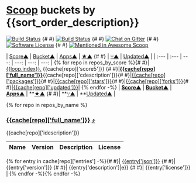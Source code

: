 # [Scoop](https://scoop.sh/) buckets by {{sort_order_description}}
[![Build Status](https://travis-ci.org/rasa/scoop-directory.svg)](https://travis-ci.org/rasa/scoop-directory "Build status") {#
#} [![Build Status](https://ci.appveyor.com/api/projects/status/github/rasa/scoop-directory?svg=true)](https://ci.appveyor.com/project/rasa/scoop-directory "Build Status") {#
#} [![Chat on Gitter](https://badges.gitter.im/lukesampson/scoop.svg)](https://gitter.im/lukesampson/scoop) {#
#} [![Software License](https://img.shields.io/badge/license-MIT-brightgreen.svg?style=flat-square)](LICENSE) {#
#} [![Mentioned in Awesome Scoop](https://awesome.re/mentioned-badge.svg)](https://github.com/h404bi/awesome-scoop/blob/master/README.md "Awesome Scoop")

| [Score&#x25b2;](by-score.md) | [Bucket&#x25b2;](by-bucket.md) | [Apps&#x25b2;](by-apps.md) | [&#x2605;&#x25b2;](by-stars.md) {#
#} | [&#x2442;&#x25b2;](by-forks.md) | [Updated&#x25b2;](by-date-updated.md) |
| :--- | :--- | ---: | ---: | ---: | ---: |
{% for repo in repos_by_score %}{#
#}|<a name="back_{{cache[repo]['id']}}" id="back_{{cache[repo]['id']}}"></a>[{{loop.index}}.](#)&nbsp;{{cache[repo]['score5']}} {#
#}|[__{{cache[repo]['full_name']}}__]({{cache[repo]['url']}}){{cache[repo]['cdescription']}}{#
#}|[{{cache[repo]['packages']}}](#{{cache[repo]['id']}}){#
#}|[{{cache[repo]['stars']}}]({{cache[repo]['stars_url']}}){#
#}|[{{cache[repo]['forks']}}]({{cache[repo]['forks_url']}}){#
#}|[{{cache[repo]['updated']}}]({{cache[repo]['updated_url']}} "{{cache[repo]['updated_at']}}")|
{% endfor -%}
| **[Score&#x25b2;](by-score.md)** | **[Bucket&#x25b2;](by-bucket.md)** | **[Apps&#x25b2;](by-apps.md)** | **[&#x2605;&#x25b2;](by-stars.md) {#
#}| **[&#x2442;&#x25b2;](by-forks.md) | **[Updated&#x25b2;](by-updated.md) |

{% for repo in repos_by_name %}
### <a name="{{cache[repo]['id']}}" id="{{cache[repo]['id']}}"></a>[{{cache[repo]['full_name']}}]({{cache[repo]['url']}}) [&#x2934;](#back_{{cache[repo]['id']}})
{{cache[repo]['idescription']}}

| Name | Version | Description | License |
| :--- | :--- | :--- | :--- |
{% for entry in cache[repo]['entries'] -%}{#
#}| [{{entry['json']}}]({{entry['url']}}) {#
#}| {{entry['version']}} {#
#}| {{entry['description']|e}} {#
#}| {{entry['license']}} |
{% endfor -%}{% endfor -%}
